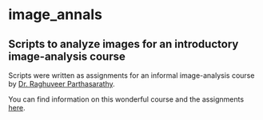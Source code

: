 # image_annals
## Scripts to analyze images for an introductory image-analysis course

Scripts were written as assignments for an informal image-analysis course by [Dr. Raghuveer Parthasarathy](https://eighteenthelephant.com/about/). 

You can find information on this wonderful course and the assignments [here](https://eighteenthelephant.com/2020/05/05/an-informal-image-analysis-course/).
